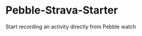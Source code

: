 Pebble-Strava-Starter
=====================

Start recording an activity directly from Pebble watch
